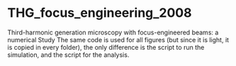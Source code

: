 # THG_focus_engineering_2008
Third-harmonic generation microscopy with focus-engineered beams: a numerical Study
The same code is used for all figures (but since it is light, it is copied in every folder), the only difference is the script to run the simulation, and the script for the analysis.
